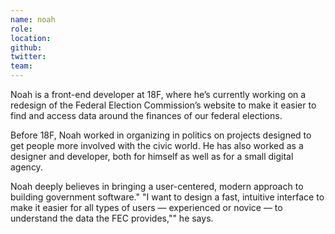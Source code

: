 ```yaml
---
name: noah
role: 
location: 
github:
twitter:
team:
---
```


Noah is a front-end developer at 18F, where he’s currently working on a redesign of the Federal Election Commission’s website to make it easier to find and access data around the finances of our federal elections.

Before 18F, Noah worked in organizing in politics on projects designed to get people more involved with the civic world. He has also worked as a designer and developer, both for himself as well as for a small digital agency.

Noah deeply believes in bringing a user-centered, modern approach to building government software." "I want to design a fast, intuitive interface to make it easier for all types of users — experienced or novice — to understand the data the FEC provides,"" he says.

 
